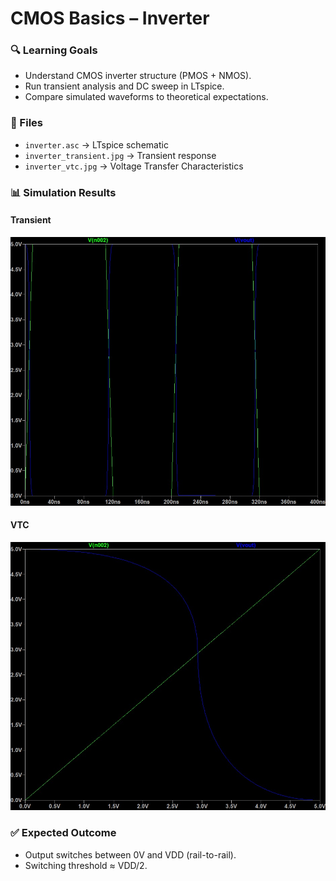 # CMOS Basics – Inverter

### 🔍 Learning Goals
- Understand CMOS inverter structure (PMOS + NMOS).
- Run transient analysis and DC sweep in LTspice.
- Compare simulated waveforms to theoretical expectations.

### 📂 Files
- `inverter.asc` → LTspice schematic
- `inverter_transient.jpg` → Transient response
- `inverter_vtc.jpg` → Voltage Transfer Characteristics

### 📊 Simulation Results
#### Transient
![CMOS Inverter Transient](inverter_waveform.jpg)

#### VTC
![CMOS Inverter VTC](inverter_vtc.jpg)

### ✅ Expected Outcome
- Output switches between 0V and VDD (rail-to-rail).
- Switching threshold ≈ VDD/2.
